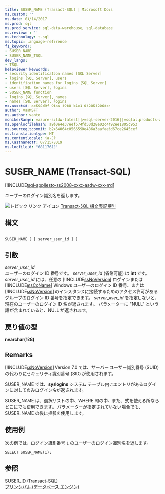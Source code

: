 ```yaml
---
title: SUSER_NAME (Transact-SQL) | Microsoft Docs
ms.custom: ''
ms.date: 03/14/2017
ms.prod: sql
ms.prod_service: sql-data-warehouse, sql-database
ms.reviewer: ''
ms.technology: t-sql
ms.topic: language-reference
f1_keywords:
- SUSER_NAME
- SUSER_NAME_TSQL
dev_langs:
- TSQL
helpviewer_keywords:
- security identification names [SQL Server]
- logins [SQL Server], users
- identification names for logins [SQL Server]
- users [SQL Server], logins
- SUSER_NAME function
- logins [SQL Server], names
- names [SQL Server], logins
ms.assetid: ae598d9f-9baa-49b8-b1c1-042854206de4
author: VanMSFT
ms.author: vanto
monikerRange: =azure-sqldw-latest||>=sql-server-2016||=sqlallproducts-allversions||>=sql-server-linux-2017||=azuresqldb-mi-current
ms.openlocfilehash: a9b0e4e37eef574fd50d28e02c4f92ee1805c953
ms.sourcegitcommit: b2464064c0566590e486a3aafae6d67ce2645cef
ms.translationtype: HT
ms.contentlocale: ja-JP
ms.lasthandoff: 07/15/2019
ms.locfileid: "68117619"
---
```

# <a name="susername-transact-sql"></a>SUSER_NAME (Transact-SQL)
[!INCLUDE[tsql-appliesto-ss2008-xxxx-asdw-xxx-md](../../includes/tsql-appliesto-ss2008-xxxx-asdw-xxx-md.md)]

ユーザーのログイン識別名を返します。  
  
![トピック リンク アイコン](../../database-engine/configure-windows/media/topic-link.gif "トピック リンク アイコン") [Transact-SQL 構文表記規則](../../t-sql/language-elements/transact-sql-syntax-conventions-transact-sql.md)  
  
## <a name="syntax"></a>構文  
  
```  
  
SUSER_NAME ( [ server_user_id ] )   
```  
  
## <a name="arguments"></a>引数  
_server\_user\_id_  
ユーザーのログイン ID 番号です。 _server\_user\_id_ (省略可能) は **int** です。_server\_user\_id_ には、任意の [!INCLUDE[ssNoVersion](../../includes/ssnoversion-md.md)] ログインまたは [!INCLUDE[msCoName](../../includes/msconame-md.md)] Windows ユーザーのログイン ID 番号、または [!INCLUDE[ssNoVersion](../../includes/ssnoversion-md.md)] のインスタンスに接続するためのアクセス許可があるグループのログイン ID 番号を指定できます。 _server\_user\_id_ を指定しないと、現在のユーザーのログイン ID 名が返されます。 パラメーターに "NULL" という語が含まれていると、NULL が返されます。  
  
## <a name="return-types"></a>戻り値の型  
**nvarchar(128)**  
  
## <a name="remarks"></a>Remarks  
[!INCLUDE[ssNoVersion](../../includes/ssnoversion-md.md)] Version 7.0 では、サーバー ユーザー識別番号 (SUID) の代わりにセキュリティ識別番号 (SID) が使用されます。  
  
SUSER_NAME では、**syslogins** システム テーブル内にエントリがあるログインに対してのみログイン名が返されます。  
  
SUSER_NAME は、選択リストの中、WHERE 句の中、また、式を使える所ならどこにでも使用できます。 パラメーターが指定されていない場合でも、SUSER_NAME の後に括弧を使用します。  
  
## <a name="examples"></a>使用例  
次の例では、ログイン識別番号 `1` のユーザーのログイン識別名を返します。  
  
```  
SELECT SUSER_NAME(1);  
```  
  
## <a name="see-also"></a>参照  
[SUSER_ID &#40;Transact-SQL&#41;](../../t-sql/functions/suser-id-transact-sql.md)   
[プリンシパル &#40;データベース エンジン&#41;](../../relational-databases/security/authentication-access/principals-database-engine.md)  
  
  
